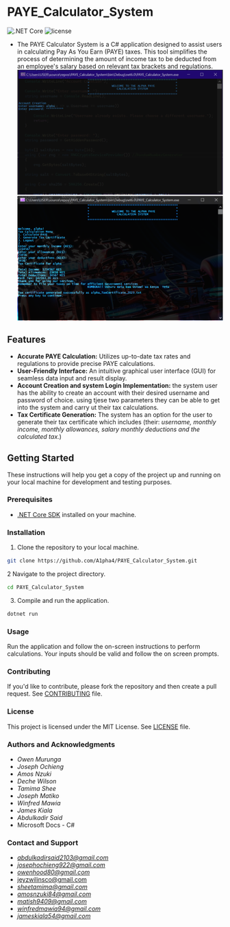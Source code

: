 # PAYE_Calculator_System
![.NET Core](https://img.shields.io/badge/.NET%20Core-3.1%20%7C%205.0%20%7C%206.0-blue)
![license](https://img.shields.io/github/license/DAVFoundation/captain-n3m0.svg?style=flat-square)
- The PAYE Calculator System is a C# application designed to assist users in calculating Pay As You Earn (PAYE) taxes. This tool simplifies the process of determining the amount of income tax to be deducted from an employee's salary based on relevant tax brackets and regulations.
![PAYE_UI_1](https://github.com/A1pha4/PAYE_Calculator_System/blob/main/PAYE%20UI%201.png)
![PAYE_UI_2](https://github.com/A1pha4/PAYE_Calculator_System/blob/main/PAYE%20UI%202.png)


## Features

- **Accurate PAYE Calculation:** Utilizes up-to-date tax rates and regulations to provide precise PAYE calculations.
- **User-Friendly Interface:** An intuitive graphical user interface (GUI) for seamless data input and result display.
- **Account Creation and system Login Implementation:** the system user has the ability to create an account with their desired username and password of choice. using tjese two parameters they can be able to get into the system and carry ut their tax calculations.
- **Tax Certificate Generation:** The system has an option for the user to generate their tax certificate which includes (their: *username, monthly income, monthly allowances, salary monthly deductions and the calculated tax.*) 

## Getting Started

These instructions will help you get a copy of the project up and running on your local machine for development and testing purposes.

### Prerequisites

- [.NET Core SDK](https://dotnet.microsoft.com/download) installed on your machine.

### Installation

1. Clone the repository to your local machine.

```bash
git clone https://github.com/A1pha4/PAYE_Calculator_System.git
```
2 Navigate to the project directory.
```bash 
cd PAYE_Calculator_System
```
3. Compile and run the application.
```bash
dotnet run
```
### Usage
Run the application and follow the on-screen instructions to perform calculations.
Your inputs should be valid and follow the on screen prompts.

### Contributing
If you'd like to contribute, please fork the repository and then create a pull request. See [CONTRIBUTING](https://github.com/A1pha4/PAYE_Calculator_System/blob/main/CONTRIBUTING.md) file.

### License
This project is licensed under the MIT License. See [LICENSE](https://github.com/A1pha4/PAYE_Calculator_System/blob/main/LICENSE) file.

### Authors and Acknowledgments
- *Owen Murunga*
- *Joseph Ochieng*
- *Amos Nzuki*
- *Deche Wilson*
- *Tamima Shee*
- *Joseph Matiko*
- *Winfred Mawia*
- *James Kiala*
- *Abdulkadir Said*
- Microsoft Docs - C#

### Contact and Support 
- *abdulkadirsaid2103@gmail.com*
- *josephochieng922@gmail.com*
- *owenhood80@gmail.com*
- jeyzwilinsco@gmail.com
- *sheetamima@gmail.com*
- *amosnzuki84@gmail.com*
- *matish9409@gmail.com*
- *winfredmawia94@gmail.com*
- *jameskiala54@gmail.com*
